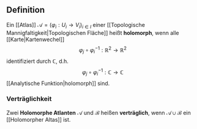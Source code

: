 ## Definition
Ein [[Atlas]] $\mathcal{A} = (\varphi_i: U_i \to V_i)_{i \in I}$ einer [[Topologische Mannigfaltigkeit|Topologischen Fläche]] heißt **holomorph**, wenn alle [[Karte|Kartenwechel]] $$\varphi_j \circ \varphi_i^{-1}: \mathbb{R}^2 \to \mathbb{R}^2$$ identifiziert durch $\mathbb{C}$, d.h. $$\varphi_j \circ \varphi_i^{-1}: \mathbb{C} \to \mathbb{C}$$ [[Analytische Funktion|holomorph]] sind.


### Verträglichkeit
Zwei **Holomorphe Atlanten** $\mathcal{A}$ und $\mathcal{B}$ heißen **verträglich**, wenn $\mathcal{A} \cup \mathcal{B}$ ein [[Holomorpher Altas]] ist.
